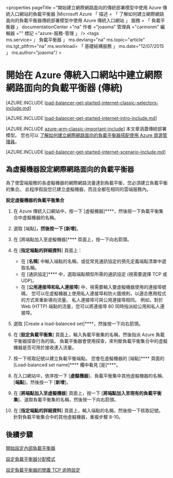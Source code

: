 <properties 
   pageTitle ="開始建立網際網路面向的傳統部署模型中使用 Azure 傳統入口網站的負載平衡器 |Microsoft Azure 「
   描述 = 「 了解如何建立網際網路面向的負載平衡器傳統部署模型中使用 Azure 傳統入口網站 」
   服務 = 「 負載平衡器 」
   documentationCenter ="na"
   作者 ="joaoma"
   管理員 ="carmonm"
   編輯器 =""
   標記 ="azure-服務-管理 」
/>
<tags  
   ms.service= 」 負載平衡器 」
   ms.devlang="na"
   ms.topic="article"
   ms.tgt_pltfrm="na"
   ms.workload= 「 基礎結構服務 」
   ms.date="12/07/2015 」
   ms.author="joaoma"/ >

# 開始在 Azure 傳統入口網站中建立網際網路面向的負載平衡器 (傳統)

[AZURE.INCLUDE [load-balancer-get-started-internet-classic-selectors-include.md](../../includes/load-balancer-get-started-internet-classic-selectors-include.md)]

[AZURE.INCLUDE [load-balancer-get-started-internet-intro-include.md](../../includes/load-balancer-get-started-internet-intro-include.md)]

[AZURE.INCLUDE [azure-arm-classic-important-include](../../includes/azure-arm-classic-important-include.md)] 本文章涵蓋傳統部署模型。 您也可以 [了解如何建立網際網路面向的負載平衡器搭配使用 Azure 資源管理員](load-balancer-get-started-internet-arm-ps.md)。

[AZURE.INCLUDE [load-balancer-get-started-internet-scenario-include.md](../../includes/load-balancer-get-started-internet-scenario-include.md)]


## 為虛擬機器設定網際網路面向的負載平衡器

為了使雲端服務的各虛擬機器的網際網路流量達到負載平衡，您必須建立負載平衡的集合。 此程序假設您已建立虛擬機器，而且全都在相同的雲端服務內。

**設定虛擬機器的負載平衡集合**

1. 在 Azure 傳統入口網站中，按一下 [虛擬機器]****，然後按一下負載平衡集合中虛擬機器的名稱。
2.  選取 [端點]****，然後按一下 [新增]****。

4.  在 [將端點加入至虛擬機器]**** 頁面上，按一下向右箭頭。

4.  在 [**指定端點的詳細資料**] 頁面上：
    - 在 [**名稱**] 中輸入端點的名稱，或從常見通訊協定的預先定義端點清單中選取名稱。
    -  在 [通訊協定]**** 中，選取端點類型所需的通訊協定 (視需要選擇 TCP 或 UDP)。
    -  在 [**公用連接埠和私人連接埠**] 中，視需要輸入要虛擬機器使用的連接埠號碼。 您可以在虛擬機器上使用私人連接埠和防火牆規則，以適合應用程式的方式來重新導向流量。 私人連接埠可與公用連接埠相同。 例如，對於 Web (HTTP) 端點的流量，您可以將連接埠 80 同時指派給公用和私人連接埠。

5.  選取 [Create a load-balanced set]****，然後按一下向右箭頭。

6.  在 [**設定負載平衡集**] 頁面上，輸入負載平衡集的名稱，然後指派 Azure 負載平衡器探查行為的值。
負載平衡器會使用探查，來判斷負載平衡集合中的虛擬機器是否可用於接收連入流量。

7.  按一下核取記號以建立負載平衡端點。 您會在虛擬機器的 [端點]**** 頁面的 [Load-balanced set name]**** 欄中看見 [是]****。

8.  在入口網站中，依序按一下 [**虛擬機器**]、負載平衡集中其他虛擬機器的名稱、[**端點**]，然後按一下 [**新增**]。

9.  在 [**將端點加入至虛擬機器**] 頁面上，按一下 [**將端點加入至現有的負載平衡集**]、選取負載平衡集的名稱，然後按一下向右箭頭。

10. 在 [**指定端點的詳細資料**] 頁面上，輸入端點的名稱，然後按一下核取記號。
針對負載平衡集合中的其他虛擬機器，重複步驟 8-10。



## 後續步驟

[開始設定內部負載平衡器](load-balancer-internal-getstarted.md)

[設定負載平衡器分配模式](load-balancer-distribution-mode.md)

[設定負載平衡器的閒置 TCP 逾時設定](load-balancer-tcp-idle-timeout.md)






